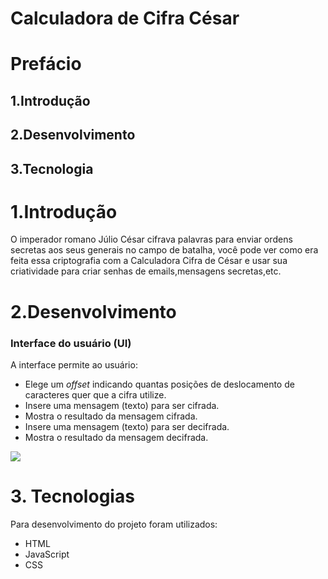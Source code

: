 # Calculadora de Cifra César


# Prefácio

## 1.Introdução
## 2.Desenvolvimento
## 3.Tecnologia


# 1.Introdução

O imperador romano Júlio César cifrava palavras para enviar ordens secretas aos seus generais no campo de batalha, você pode ver como era feita essa criptografia com a Calculadora Cifra de César e usar sua criatividade para criar senhas de emails,mensagens secretas,etc.

# 2.Desenvolvimento
### Interface do usuário (UI)

A interface  permite ao usuário:

* Elege um _offset_ indicando quantas posições de deslocamento de caracteres
  quer que a cifra utilize.
* Insere uma mensagem (texto) para ser cifrada.
* Mostra o resultado da mensagem cifrada.
* Insere uma mensagem (texto) para ser decifrada.
* Mostra o resultado da mensagem decifrada.


![](./src/calculadora-cifra-cesar.gif)



# 3. Tecnologias

Para desenvolvimento do projeto foram utilizados:

* HTML
* JavaScript
* CSS

